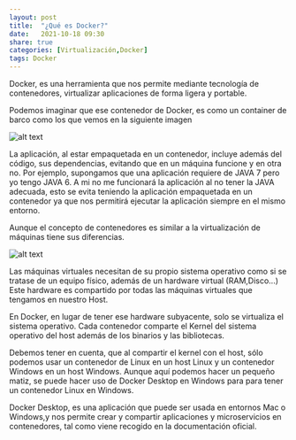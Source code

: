 ```yaml
---
layout: post
title:  "¿Qué es Docker?"
date:   2021-10-18 09:30
share: true
categories: [Virtualización,Docker]
tags: Docker
---
```

Docker, es una herramienta que nos permite mediante tecnología de contenedores, virtualizar aplicaciones de forma ligera y portable. 

Podemos imaginar que ese contenedor de Docker, es como un container de barco como los que vemos en la siguiente imagen

<img src="https://javi-rod.github.io/assets/images/20211018/containers.jpg" alt="alt text" />

La aplicación, al estar empaquetada en un contenedor, incluye además del código, sus dependencias, evitando que en un máquina funcione y en otra no. Por ejemplo, supongamos que una aplicación requiere de JAVA 7 pero yo tengo JAVA 6. A mi no me funcionará la aplicación al no tener la JAVA adecuada, esto se evita teniendo la aplicación empaquetada en un contenedor ya que nos permitirá ejecutar la aplicación siempre en el mismo entorno.

Aunque el concepto de contenedores es similar a la virtualización de máquinas tiene sus diferencias.

<img src="https://javi-rod.github.io/assets/images/20211018/Docker_VM.png" alt="alt text" />

Las máquinas virtuales necesitan de su propio sistema operativo como si se tratase de un equipo físico, además de un hardware virtual (RAM,Disco...) Este hardware es compartido por todas las máquinas virtuales que tengamos en nuestro Host.

En Docker, en lugar de tener ese hardware subyacente, solo se virtualiza el sistema operativo. Cada contenedor comparte el Kernel del sistema operativo del host además de los binarios y las bibliotecas.
 
Debemos tener en cuenta, que al compartir el kernel con el host, sólo podemos usar un contenedor de Linux en un host Linux y un contenedor Windows en un host Windows. Aunque aquí podemos hacer un pequeño matiz, se puede hacer uso de Docker Desktop en Windows para para tener un contenedor Linux en Windows. 

Docker Desktop, es una aplicación que puede ser usada en entornos Mac o Windows,y nos permite crear y compartir aplicaciones y microservicios en contenedores, tal como viene recogido en la documentación oficial.
